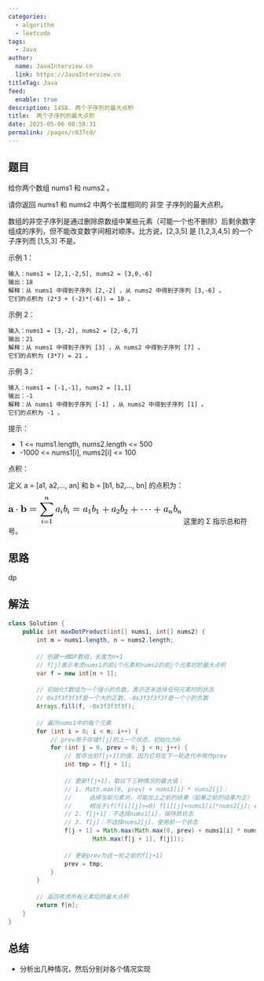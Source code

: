 ```yaml
---
categories: 
  - algorithm
  - leetcode
tags: 
  - Java
author: 
  name: JavaInterview.cn
  link: https://JavaInterview.cn
titleTag: Java
feed: 
  enable: true
description: 1458. 两个子序列的最大点积
title:  两个子序列的最大点积
date: 2025-05-06 08:58:31
permalink: /pages/c037cd/
---
```


## 题目
给你两个数组 nums1 和 nums2 。

请你返回 nums1 和 nums2 中两个长度相同的 非空 子序列的最大点积。

数组的非空子序列是通过删除原数组中某些元素（可能一个也不删除）后剩余数字组成的序列，但不能改变数字间相对顺序。比方说，[2,3,5] 是 [1,2,3,4,5] 的一个子序列而 [1,5,3] 不是。



示例 1：

    输入：nums1 = [2,1,-2,5], nums2 = [3,0,-6]
    输出：18
    解释：从 nums1 中得到子序列 [2,-2] ，从 nums2 中得到子序列 [3,-6] 。
    它们的点积为 (2*3 + (-2)*(-6)) = 18 。
示例 2：

    输入：nums1 = [3,-2], nums2 = [2,-6,7]
    输出：21
    解释：从 nums1 中得到子序列 [3] ，从 nums2 中得到子序列 [7] 。
    它们的点积为 (3*7) = 21 。
示例 3：

    输入：nums1 = [-1,-1], nums2 = [1,1]
    输出：-1
    解释：从 nums1 中得到子序列 [-1] ，从 nums2 中得到子序列 [1] 。
    它们的点积为 -1 。


提示：

* 1 <= nums1.length, nums2.length <= 500
* -1000 <= nums1[i], nums2[i] <= 100


点积：

定义 a = [a1, a2,…, an] 和 b = [b1, b2,…, bn] 的点积为：

![1666164309-PBJMQp-image.png](../../../media/pictures/leetcode/1666164309-PBJMQp-image.png)
这里的 Σ 指示总和符号。


## 思路

dp

## 解法
```java
class Solution {
    public int maxDotProduct(int[] nums1, int[] nums2) {
        int m = nums1.length, n = nums2.length;

        // 创建一维DP数组，长度为n+1
        // f[j]表示考虑nums1的前i个元素和nums2的前j个元素时的最大点积
        var f = new int[n + 1];

        // 初始化f数组为一个很小的负数，表示还未选择任何元素时的状态
        // 0x3f3f3f3f是一个大的正数，-0x3f3f3f3f是一个小的负数
        Arrays.fill(f, -0x3f3f3f3f);

        // 遍历nums1中的每个元素
        for (int i = 0; i < m; i++) {
            // prev用于存储f[j]的上一个状态，初始化为0
            for (int j = 0, prev = 0; j < n; j++) {
                // 暂存当前f[j+1]的值，因为它将在下一轮迭代中用作prev
                int tmp = f[j + 1];

                // 更新f[j+1]，取以下三种情况的最大值：
                // 1. Math.max(0, prev) + nums1[i] * nums2[j]：
                //     选择当前元素对，可能加上之前的结果（如果之前的结果为正）
                //     相当于if(f[i][j]>=0) f[i][j]+nums1[i]*nums2[j]; else nums1[i]*nums2[j];
                // 2. f[j+1]：不选择nums1[i]，保持原状态
                // 3. f[j]：不选择nums2[j]，使用前一个状态
                f[j + 1] = Math.max(Math.max(0, prev) + nums1[i] * nums2[j],
                        Math.max(f[j + 1], f[j]));

                // 更新prev为这一轮之前的f[j+1]
                prev = tmp;
            }
        }

        // 返回考虑所有元素后的最大点积
        return f[n];
    }
}

```

## 总结

- 分析出几种情况，然后分别对各个情况实现 
